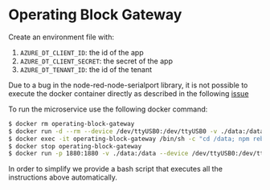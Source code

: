 # Operating Block Gateway

Create an environment file with:
1. `AZURE_DT_CLIENT_ID`: the id of the app 
2. `AZURE_DT_CLIENT_SECRET`: the secret of the app
3. `AZURE_DT_TENANT_ID`: the id of the tenant

Due to a bug in the node-red-node-serialport library, it is not possible to execute the docker container directly as described in the following [issue](https://github.com/node-red/node-red/issues/3461)

To run the microservice use the following docker command: 

``` bash
$ docker rm operating-block-gateway
$ docker run -d --rm --device /dev/ttyUSB0:/dev/ttyUSB0 -v ./data:/data -p 1880:1880 -e NODE_RED_ENABLE_SAFE_MODE=true ghcr.io/smartoperatingblock/operating-block-gateway:<latestVersion>
$ docker exec -it operating-block-gateway /bin/sh -c "cd /data; npm rebuild --build-from-source; exit"
$ docker stop operating-block-gateway
$ docker run -p 1880:1880 -v ./data:/data --device /dev/ttyUSB0:/dev/ttyUSB0 --group-add dialout --env-file .env --name operating-block-gateway ghcr.io/smartoperatingblock/operating-block-gateway:<latestVersion>
```

In order to simplify we provide a bash script that executes all the instructions above automatically.



